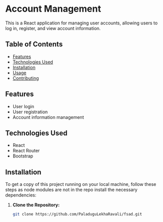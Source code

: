 # Account Management

This is a React application for managing user accounts, allowing users to log in, register, and view account information.

## Table of Contents

- [Features](#features)
- [Technologies Used](#technologies-used)
- [Installation](#installation)
- [Usage](#usage)
- [Contributing](#contributing)

## Features

- User login
- User registration
- Account information management

## Technologies Used

- React
- React Router
- Bootstrap

## Installation

To get a copy of this project running on your local machine, follow these steps as node modules are not in the repo install the necessary dependencies:

1. **Clone the Repository:**

   ```bash
   git clone https://github.com/PaladuguLekhaRavali/fsad.git
